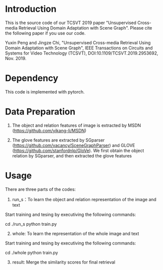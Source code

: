 # Introduction
This is the source code of our TCSVT 2019 paper "Unsupervised Cross-media Retrieval Using Domain Adaptation with Scene Graph". Please cite the following paper if you use our code.

Yuxin Peng and Jingze Chi, "Unsupervised Cross-media Retrieval Using Domain Adaptation with Scene Graph", IEEE Transactions on Circuits and Systems for Video Technology (TCSVT), DOI:10.1109/TCSVT.2019.2953692, Nov. 2019.
# Dependency

This code is implemented with pytorch.

# Data Preparation

1) The object and relation features of image is extracted by MSDN (https://github.com/yikang-li/MSDN)

2) The glove features are extracted by SGparser (https://github.com/vacancy/SceneGraphParser) and GLOVE (https://github.com/stanfordnlp/GloVe). We first obtain the object relation by SGparser, and then extracted the glove features

# Usage

There are three parts of the codes:

1. run_s：To learn the object and relation representation of the image and text

Start training and tesing by executiving the following commands:

cd ./run_s
python train.py

2. whole: To learn the representation of the whole image and text

Start training and tesing by executiving the following commands:

cd ./whole
python train.py

3. result: Merge the similarity scores for final retrieval


